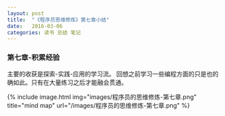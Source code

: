 ```yaml
---
layout: post
title:  "《程序员思维修炼》第七章小结"
date:   2016-03-06 
categories: 读书 总结 笔记
---
```


### 第七章-积累经验
主要的收获是探索-实践-应用的学习流。
回想之前学习一些编程方面的只是也的确如此。只有在大量练习之后才能融会贯通。

{% include image.html
            img="images/程序员的思维修炼-第七章.png"
            title="mind map"
            url="/images/程序员的思维修炼-第七章.png" %}

